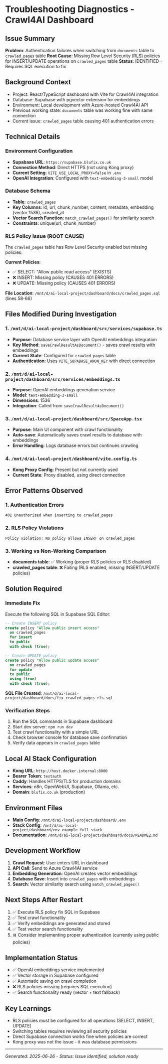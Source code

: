 # Troubleshooting Diagnostics - Crawl4AI Dashboard

## Issue Summary
**Problem**: Authentication failures when switching from `documents` table to `crawled_pages` table
**Root Cause**: Missing Row Level Security (RLS) policies for INSERT/UPDATE operations on `crawled_pages` table
**Status**: IDENTIFIED - Requires SQL execution to fix

## Background Context
- Project: React/TypeScript dashboard with Vite for Crawl4AI integration
- Database: Supabase with pgvector extension for embeddings
- Environment: Local development with Azure-hosted Crawl4AI API
- Previous working state: `documents` table was working fine with same connection
- Current issue: `crawled_pages` table causing 401 authentication errors

## Technical Details

### Environment Configuration
- **Supabase URL**: `https://supabase.blufix.co.uk`
- **Connection Method**: Direct HTTPS (not using Kong proxy)
- **Current Setting**: `VITE_USE_LOCAL_PROXY=false` in `.env`
- **OpenAI Integration**: Configured with `text-embedding-3-small` model

### Database Schema
- **Table**: `crawled_pages` 
- **Key Columns**: id, url, chunk_number, content, metadata, embedding (vector 1536), created_at
- **Vector Search Function**: `match_crawled_pages()` for similarity search
- **Constraints**: unique(url, chunk_number)

### RLS Policy Issue (ROOT CAUSE)
The `crawled_pages` table has Row Level Security enabled but missing policies:

**Current Policies**:
- ✅ SELECT: "Allow public read access" (EXISTS)
- ❌ INSERT: Missing policy (CAUSES 401 ERRORS)
- ❌ UPDATE: Missing policy (CAUSES 401 ERRORS)

**File Location**: `/mnt/d/ai-local-project/dashboard/docs/crawled_pages.sql` (lines 58-66)

## Files Modified During Investigation

### 1. `/mnt/d/ai-local-project/dashboard/src/services/supabase.ts`
- **Purpose**: Database service layer with OpenAI embeddings integration
- **Key Method**: `saveCrawlResultAsDocument()` - saves crawl results with embeddings
- **Current State**: Configured for `crawled_pages` table
- **Authentication**: Uses `VITE_SUPABASE_ANON_KEY` with direct connection

### 2. `/mnt/d/ai-local-project/dashboard/src/services/embeddings.ts`
- **Purpose**: OpenAI embeddings generation service
- **Model**: `text-embedding-3-small`
- **Dimensions**: 1536
- **Integration**: Called from `saveCrawlResultAsDocument()`

### 3. `/mnt/d/ai-local-project/dashboard/src/SpaceApp.tsx`
- **Purpose**: Main UI component with crawl functionality
- **Auto-save**: Automatically saves crawl results to database with embeddings
- **Error Handling**: Logs database errors but continues crawling

### 4. `/mnt/d/ai-local-project/dashboard/vite.config.ts`
- **Kong Proxy Config**: Present but not currently used
- **Current State**: Proxy disabled, using direct connection

## Error Patterns Observed

### 1. Authentication Errors
```
401 Unauthorized when inserting to crawled_pages
```

### 2. RLS Policy Violations
```
Policy violation: No policy allows INSERT on crawled_pages
```

### 3. Working vs Non-Working Comparison
- **documents table**: ✅ Working (proper RLS policies or RLS disabled)
- **crawled_pages table**: ❌ Failing (RLS enabled, missing INSERT/UPDATE policies)

## Solution Required

### Immediate Fix
Execute the following SQL in Supabase SQL Editor:

```sql
-- Create INSERT policy
create policy "Allow public insert access"
  on crawled_pages
  for insert
  to public
  with check (true);

-- Create UPDATE policy  
create policy "Allow public update access"
  on crawled_pages
  for update
  to public
  using (true)
  with check (true);
```

**SQL File Created**: `/mnt/d/ai-local-project/dashboard/docs/fix_crawled_pages_rls.sql`

### Verification Steps
1. Run the SQL commands in Supabase dashboard
2. Start dev server: `npm run dev`
3. Test crawl functionality with a simple URL
4. Check browser console for database save confirmation
5. Verify data appears in `crawled_pages` table

## Local AI Stack Configuration
- **Kong URL**: `http://host.docker.internal:8000`
- **Bearer Token**: `testauth` 
- **Caddy**: Handles HTTPS/TLS for production domains
- **Services**: n8n, OpenWebUI, Supabase, Ollama, etc.
- **Domain**: `blufix.co.uk` (production)

## Environment Files
- **Main Config**: `/mnt/d/ai-local-project/dashboard/.env`
- **Stack Config**: `/mnt/d/ai-local-project/dashboard/env_example_full_stack`
- **Documentation**: `/mnt/d/ai-local-project/dashboard/docs/README2.md`

## Development Workflow
1. **Crawl Request**: User enters URL in dashboard
2. **API Call**: Send to Azure Crawl4AI service
3. **Embedding Generation**: OpenAI creates vector embeddings
4. **Database Save**: Insert into `crawled_pages` with embeddings
5. **Search**: Vector similarity search using `match_crawled_pages()`

## Next Steps After Restart
1. ✅ Execute RLS policy fix SQL in Supabase
2. ✅ Test crawl functionality 
3. ✅ Verify embeddings are generated and stored
4. ✅ Test vector search functionality
5. ⏸️ Consider implementing proper authentication (currently using public policies)

## Implementation Status
- ✅ OpenAI embeddings service implemented
- ✅ Vector storage in Supabase configured  
- ✅ Automatic saving on crawl completion
- ❌ RLS policies missing (requires SQL execution)
- ✅ Search functionality ready (vector + text fallback)

## Key Learnings
- RLS policies must be configured for all operations (SELECT, INSERT, UPDATE)
- Switching tables requires reviewing all security policies
- Direct Supabase connection works fine when policies are correct
- Kong proxy was not the issue - it was database permissions

---
*Generated: 2025-06-26 - Status: Issue identified, solution ready*
